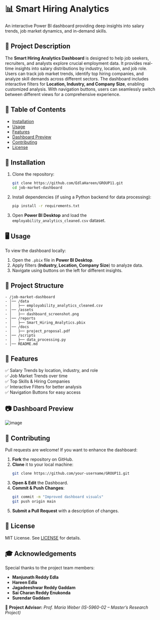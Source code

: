 # 📊 Smart Hiring Analytics

An interactive Power BI dashboard providing deep insights into salary trends, job market dynamics, and in-demand skills.

## 🚀 Project Description  
The **Smart Hiring Analytics Dashboard** is designed to help job seekers, recruiters, and analysts explore crucial employment data. It provides real-time insights into salary distributions by industry, location, and job role. Users can track job market trends, identify top hiring companies, and analyze skill demands across different sectors. The dashboard includes interactive filters for **Location, Industry, and Company Size**, enabling customized analysis. With navigation buttons, users can seamlessly switch between different views for a comprehensive experience.

## 📌 Table of Contents  
- [Installation](#installation)  
- [Usage](#usage)  
- [Features](#features)  
- [Dashboard Preview](#-dashboard-preview)  
- [Contributing](#contributing)  
- [License](#license)  

## 🔧 Installation  
1. Clone the repository:  
   ```bash
   git clone https://github.com/EdlaHareen/GROUP11.git  
   cd job-market-dashboard
   ```
2. Install dependencies (if using a Python backend for data processing):  
   ```bash
   pip install -r requirements.txt  
   ```
3. Open **Power BI Desktop** and load the `employability_analytics_cleaned.csv` dataset.

## 🖥️ Usage  
To view the dashboard locally:

1. Open the `.pbix` file in **Power BI Desktop**.
2. Apply filters (**Industry, Location, Company Size**) to analyze data.
3. Navigate using buttons on the left for different insights.

## 📂 Project Structure
```
- /job-market-dashboard  
- │── /data  
- │   ├── employability_analytics_cleaned.csv  
- │── /assets  
- │   ├── dashboard_screenshot.png  
- │── /reports  
- │   ├── Smart_Hiring_Analytics.pbix   
- │── /docs  
- │   ├── project_proposal.pdf  
- │── /scripts  
- │   ├── data_processing.py  
- │── README.md
```


## 🌟 Features  
✅ Salary Trends by location, industry, and role  
✅ Job Market Trends over time  
✅ Top Skills & Hiring Companies  
✅ Interactive Filters for better analysis  
✅ Navigation Buttons for easy access  

## 📷 Dashboard Preview  
![image](https://github.com/user-attachments/assets/68c892fa-42f0-4f24-933f-4d22575ab210)



## 🤝 Contributing  
Pull requests are welcome! If you want to enhance the dashboard:

1. **Fork** the repository on GitHub.
2. **Clone** it to your local machine:
   ```bash
   git clone https://github.com/your-username/GROUP11.git
   ```
3. **Open & Edit** the Dashboard.
4. **Commit & Push Changes**:
   ```bash
   git commit -m "Improved dashboard visuals"
   git push origin main
   ```
5. **Submit a Pull Request** with a description of changes.

## 📜 License  
MIT License. See [LICENSE](LICENSE) for details.

## 🎓 Acknowledgements  
Special thanks to the project team members:

- **Manjunath Reddy Edla**  
- **Hareen Edla**  
- **Jagadeeshwar Reddy Gaddam**  
- **Sai Charan Reddy Enukonda**  
- **Surendar Gaddam**  

📘 **Project Advisor:** *Prof. Maria Weber (IS-5960-02 – Master’s Research Project)*  

